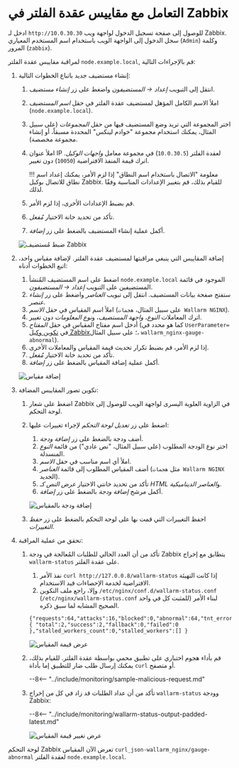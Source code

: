 [img-zabbix-hosts]:           ../../images/monitoring/zabbix-hosts.png
[img-zabbix-items]:           ../../images/monitoring/zabbix-items.png
[img-zabbix-widget]:          ../../images/monitoring/zabbix-widget.png
[img-global-view-0]:          ../../images/monitoring/global-view-0-value.png
[img-global-view-16]:         ../../images/monitoring/global-view-16-value.png

[doc-zabbix-parameters]:      collectd-zabbix.md#4-add-custom-parameters-to-the-zabbix-agent-configuration-file-on-the-filter-node-host-to-get-the-metrics-you-need

#   التعامل مع مقاييس عقدة الفلتر في Zabbix

ادخل لـ `http://10.0.30.30` للوصول إلى صفحة تسجيل الدخول لواجهة ويب Zabbix. سجل الدخول إلى الواجهة الويب باستخدام اسم المستخدم المعياري (`Admin`) وكلمة المرور (`zabbix`). 

لمراقبة مقاييس عقدة الفلتر `node.example.local`, قم بالإجراءات التالية:

1.  إنشاء مستضيف جديد باتباع الخطوات التالية:
    1.  انتقل إلى التبويب *إعداد → المستضيفون* واضغط على زر *إنشاء مستضيف*.
    2.  املأ الاسم الكامل المؤهل لمستضيف عقدة الفلتر في حقل *اسم المستضيف* (`node.example.local`).
    3.  اختر المجموعة التي تريد وضع المستضيف فيها من حقل *المجموعات* (على سبيل المثال، يمكنك استخدام مجموعة "خوادم لينكس" المحددة مسبقاً، أو إنشاء مجموعة مخصصة).
    4.  املأ عنوان IP لعقدة الفلتر (`10.0.30.5`) في مجموعة معامل *واجهات الوكيل*. اترك قيمة المنفذ الافتراضية (`10050`) دون تغيير.
      
        
        !!! معلومة "الاتصال باستخدام اسم النطاق"
            إذا لزم الأمر، يمكنك إعداد اسم نطاق للاتصال بوكيل Zabbix. للقيام بذلك، قم بتغيير الإعدادات المناسبة وفقًا لذلك.
        
      
    5.  قم بضبط الإعدادات الأخرى، إذا لزم الأمر.
    6.  تأكد من تحديد خانة الاختيار *مُفعل*.
    7.  أكمل عملية إنشاء المستضيف بالضغط على زر *إضافة*.
    
    ![ضبط مُستضيف Zabbix][img-zabbix-hosts]
   
2.  إضافة المقاييس التي ينبغي مراقبتها لمستضيف عقدة الفلتر. لإضافة مقياس واحد، اتبع الخطوات أدناه:
    1.  اضغط على اسم المستضيف المُنشأ `node.example.local` الموجود في قائمة المستضيفين على التبويب *إعداد → المستضيفون*.
    2.  ستفتح صفحة بيانات المستضيف. انتقل إلى تبويب *العناصر* واضغط على زر *إنشاء عنصر*.
    3.  املأ اسم المقياس في حقل *الاسم* (على سبيل المثال، `هجمات Wallarm NGINX`).
    4.  اترك المعاملات *النوع*، *واجهة المستضيف*، و*نوع المعلومات* دون تغيير.
    5.  أدخل اسم مفتاح المقياس في حقل *المفتاح* (كما هو محدد في `UserParameter=` في [تكوين وكيل Zabbix][doc-zabbix-parameters]؛ على سبيل المثال، `wallarm_nginx-gauge-abnormal`).
    6.  إذا لزم الأمر، قم بضبط تكرار تحديث قيمة المقياس والمعاملات الأخرى.
    7.  تأكد من تحديد خانة الاختيار *مُفعل*.
    8.  أكمل عملية إضافة المقياس بالضغط على زر *إضافة*.
    
    ![إضافة مقياس][img-zabbix-items]

3.  تكوين تصور المقاييس المضافة:
    1.  اضغط على شعار Zabbix في الزاوية العلوية اليسرى لواجهة الويب للوصول إلى لوحة التحكم. 
    2.  اضغط على زر *تعديل لوحة التحكم* لإجراء تغييرات عليها:
        1.  أضف ودجة بالضغط على زر *إضافة ودجة*.
        2.  اختر نوع الودجة المطلوب (على سبيل المثال، "نص عادي") من قائمة *النوع* المنسدلة.
        3.  املأ أي اسم مناسب في حقل *الاسم*.
        4.  أضف المقياس المطلوب إلى قائمة *العناصر* (مثل `هجمات Wallarm NGINX` الجديد).
        5. تأكد من تحديد خانتي الاختيار *عرض النص كـ HTML* و*العناصر الديناميكية*.
        6. أكمل مرشح *إضافة ودجة* بالضغط على زر *إضافة*.
        
        ![إضافة ودجة بالمقياس][img-zabbix-widget]
      
    3.  احفظ التغييرات التي قمت بها على لوحة التحكم بالضغط على زر *حفظ التغييرات*.

4.  تحقق من عملية المراقبة: 
    1.  تأكد من أن العدد الحالي للطلبات المُعالجة في ودجة Zabbix يتطابق مع إخراج `wallarm-status` على عقدة الفلتر.
    
        1.  نفذ الأمر `curl http://127.0.0.8/wallarm-status` إذا كانت التهيئة الافتراضية لخدمة الإحصاءات قيد الاستخدام. 
        2.  وإلا، راجع ملف التكوين `/etc/nginx/conf.d/wallarm-status.conf` (`/etc/nginx/wallarm-status.conf` للمثبت كل في واحد) لبناء الأمر الصحيح المشابه لما سبق ذكره.
        ```
        {"requests":64,"attacks":16,"blocked":0,"abnormal":64,"tnt_errors":0,"api_errors":0,"requests_lost":0,"segfaults":0,"memfaults":0,"softmemfaults":0,"time_detect":0,"db_id":46,"custom_ruleset_id":4,"proton_instances": { "total":2,"success":2,"fallback":0,"failed":0 },"stalled_workers_count":0,"stalled_workers":[] }
        ```

        ![عرض قيمة المقياس][img-global-view-0]

    2.  قم بأداء هجوم اختباري على تطبيق محمي بواسطة عقدة الفلتر. للقيام بذلك، يمكنك إرسال طلب ضار للتطبيق إما بأداة `curl` أو متصفح.
        
        --8<-- "../include/monitoring/sample-malicious-request.md"
        
    3. تأكد من أن عداد الطلبات قد زاد في كل من إخراج `wallarm-status` وودجة Zabbix:
    
        --8<-- "../include/monitoring/wallarm-status-output-padded-latest.md"

        ![عرض تغيير قيمة المقياس][img-global-view-16]

لوحة التحكم Zabbix تعرض الآن المقياس `curl_json-wallarm_nginx/gauge-abnormal` لعقدة الفلتر `node.example.local`.